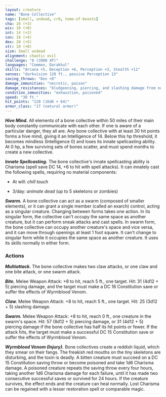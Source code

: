 ```yaml
---
layout: creature
name: "Bone Collective"
tags: [small, undead, cr8, tome-of-beasts]
cha: 16 (+3)
wis: 10 (+0)
int: 14 (+2)
con: 18 (+4)
dex: 20 (+5)
str: 10 (+0)
size: Small undead
alignment: chaotic evil
challenge: "8 (3900 XP)"
languages: "Common, Darakhul"
skills: "Arcana +5, Deception +6, Perception +3, Stealth +11"
senses: "darkvision 120 ft., passive Perception 13"
saving_throws: "Dex +8"
damage_immunities: "necrotic, poison"
damage_resistances: "bludgeoning, piercing, and slashing damage from nonmagical weapons that aren't silvered"
condition_immunities: "exhaustion, poisoned"
speed: "30 ft."
hit_points: "120 (16d6 + 64)"
armor_class: "17 (natural armor)"
---
```


***Hive Mind.*** All elements of a bone collective within 50 miles of their main body constantly communicate with each other. If one is aware of a particular danger, they all are. Any bone collective with at least 30 hit points forms a hive mind, giving it an Intelligence of 14. Below this hp threshold, it becomes mindless (Intelligence 0) and loses its innate spellcasting ability. At 0 hp, a few surviving sets of bones scatter, and must spend months to create a new collective.

***Innate Spellcasting.*** The bone collective's innate spellcasting ability is Charisma (spell save DC 14, +6 to hit with spell attacks). It can innately cast the following spells, requiring no material components:

* At will: <i>chill touch</i>

* 3/day: <i>animate dead </i>(up to 5 skeletons or zombies)

***Swarm.*** A bone collective can act as a swarm (composed of smaller elements), or it can grant a single member (called an exarch) control, acting as a singular creature. Changing between forms takes one action. In its singular form, the collective can't occupy the same space as another creature, but it can perform sneak attacks and cast spells. In swarm form, the bone collective can occupy another creature's space and vice versa, and it can move through openings at least 1 foot square. It can't change to singular form while it occupies the same space as another creature. It uses its skills normally in either form.

### Actions

***Multiattack.*** The bone collective makes two claw attacks, or one claw and one bite attack, or one swarm attack.

***Bite.*** Melee Weapon Attack: +8 to hit, reach 5 ft., one target. Hit: 31 (4d12 + 5) piercing damage, and the target must make a DC 16 Constitution save or suffer the effects of Wyrmblood Venom.

***Claw.*** Melee Weapon Attack: +8 to hit, reach 5 ft., one target. Hit: 25 (3d12 + 5) slashing damage.

***Swarm.*** Melee Weapon Attack: +8 to hit, reach 0 ft., one creature in the swarm's space. Hit: 57 (8d12 + 5) piercing damage, or 31 (4d12 + 5) piercing damage if the bone collective has half its hit points or fewer. If the attack hits, the target must make a successful DC 15 Constitution save or suffer the effects of Wyrmblood Venom.

***Wyrmblood Venom (Injury).*** Bone collectives create a reddish liquid, which they smear on their fangs. The freakish red mouths on the tiny skeletons are disturbing, and the toxin is deadly. A bitten creature must succeed on a DC 15 Constitution saving throw or become poisoned and take 1d6 Charisma damage. A poisoned creature repeats the saving throw every four hours, taking another 1d6 Charisma damage for each failure, until it has made two consecutive successful saves or survived for 24 hours. If the creature survives, the effect ends and the creature can heal normally. Lost Charisma can be regained with a lesser restoration spell or comparable magic.

